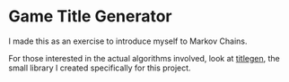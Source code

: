 # Game Title Generator

I made this as an exercise to introduce myself to Markov Chains.

For those interested in the actual algorithms involved, look at [titlegen](http://github.com/namuol/titlegen), the small library I created specifically for this project.
